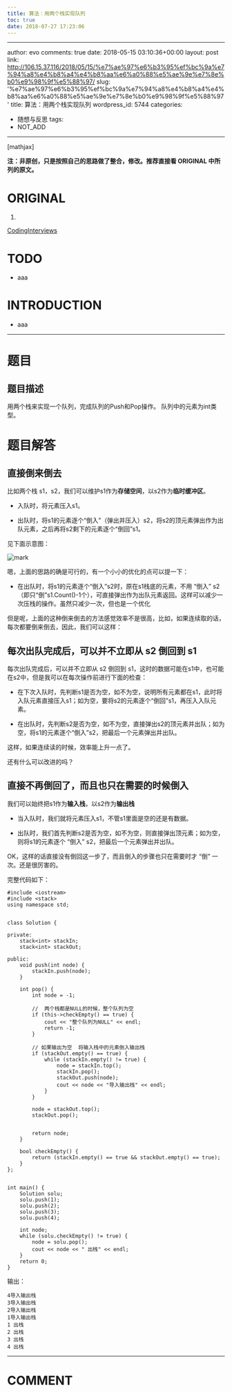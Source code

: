 ```yaml
---
title: 算法：用两个栈实现队列
toc: true
date: 2018-07-27 17:23:06
---
```

---
author: evo
comments: true
date: 2018-05-15 03:10:36+00:00
layout: post
link: http://106.15.37.116/2018/05/15/%e7%ae%97%e6%b3%95%ef%bc%9a%e7%94%a8%e4%b8%a4%e4%b8%aa%e6%a0%88%e5%ae%9e%e7%8e%b0%e9%98%9f%e5%88%97/
slug: '%e7%ae%97%e6%b3%95%ef%bc%9a%e7%94%a8%e4%b8%a4%e4%b8%aa%e6%a0%88%e5%ae%9e%e7%8e%b0%e9%98%9f%e5%88%97'
title: 算法：用两个栈实现队列
wordpress_id: 5744
categories:
- 随想与反思
tags:
- NOT_ADD
---

<!-- more -->

[mathjax]

**注：非原创，只是按照自己的思路做了整合，修改。推荐直接看 ORIGINAL 中所列的原文。**


# ORIGINAL






  1.


[CodingInterviews](https://github.com/gatieme/CodingInterviews)







# TODO






  * aaa




# INTRODUCTION






  * aaa





* * *





# 题目




## 题目描述


用两个栈来实现一个队列，完成队列的Push和Pop操作。 队列中的元素为int类型。




# [](https://github.com/gatieme/CodingInterviews/tree/master/007-%E7%94%A8%E4%B8%A4%E4%B8%AA%E6%A0%88%E5%AE%9E%E7%8E%B0%E9%98%9F%E5%88%97#%E5%88%86%E6%9E%90)题目解答




## 直接倒来倒去


比如两个栈 s1，s2，我们可以维护s1作为**存储空间**，以s2作为**临时缓冲区**。




  * 入队时，将元素压入s1。


  * 出队时，将s1的元素逐个“倒入”（弹出并压入）s2，将s2的顶元素弹出作为出队元素，之后再将s2剩下的元素逐个“倒回”s1。


见下面示意图：


![mark](http://pacdb2bfr.bkt.clouddn.com/blog/image/180727/gL4BcjIaBa.png?imageslim)

嗯，上面的思路的确是可行的，有一个小小的优化的点可以提一下：




  * 在出队时，将s1的元素逐个“倒入”s2时，原在s1栈底的元素，不用 “倒入” s2（即只“倒”s1.Count()-1个），可直接弹出作为出队元素返回。这样可以减少一次压栈的操作。虽然只减少一次，但也是一个优化


但是呢，上面的这种倒来倒去的方法感觉效率不是很高，比如，如果连续取的话，每次都要倒来倒去，因此，我们可以这样：


## 每次出队完成后，可以并不立即从 s2 倒回到 s1


每次出队完成后，可以并不立即从 s2 倒回到 s1，这时的数据可能在s1中，也可能在s2中，但是我可以在每次操作前进行下面的检查：




  * 在下次入队时，先判断s1是否为空，如不为空，说明所有元素都在s1，此时将入队元素直接压入s1；如为空，要将s2的元素逐个“倒回”s1，再压入入队元素。


  * 在出队时，先判断s2是否为空，如不为空，直接弹出s2的顶元素并出队；如为空，将s1的元素逐个“倒入”s2，把最后一个元素弹出并出队。


这样，如果连续读的时候，效率能上升一点了。

还有什么可以改进的吗？


## 直接不再倒回了，而且也只在需要的时候倒入


我们可以始终把s1作为**输入栈**，以s2作为**输出栈**




  * 当入队时，我们就将元素压入s1，不管s1里面是空的还是有数据。


  * 出队时，我们首先判断s2是否为空，如不为空，则直接弹出顶元素；如为空，则将s1的元素逐个 “倒入” s2，把最后一个元素弹出并出队。


OK，这样的话直接没有倒回这一步了，而且倒入的步骤也只在需要时才 “倒” 一次。还是很厉害的。

完整代码如下：


    #include <iostream>
    #include <stack>
    using namespace std;


    class Solution {

    private:
    	stack<int> stackIn;
    	stack<int> stackOut;

    public:
    	void push(int node) {
    		stackIn.push(node);
    	}

    	int pop() {
    		int node = -1;

    		//  两个栈都是NULL的时候，整个队列为空
    		if (this->checkEmpty() == true) {
    			cout << "整个队列为NULL" << endl;
    			return -1;
    		}

    		// 如果输出为空  将输入栈中的元素倒入输出栈
    		if (stackOut.empty() == true) {
    			while (stackIn.empty() != true) {
    				node = stackIn.top();
    				stackIn.pop();
    				stackOut.push(node);
    				cout << node << "导入输出栈" << endl;
    			}
    		}

    		node = stackOut.top();
    		stackOut.pop();


    		return node;
    	}

    	bool checkEmpty() {
    		return (stackIn.empty() == true && stackOut.empty() == true);
    	}
    };


    int main() {
    	Solution solu;
    	solu.push(1);
    	solu.push(2);
    	solu.push(3);
    	solu.push(4);

    	int node;
    	while (solu.checkEmpty() != true) {
    		node = solu.pop();
    		cout << node << " 出栈" << endl;
    	}
    	return 0;
    }


输出：


    4导入输出栈
    3导入输出栈
    2导入输出栈
    1导入输出栈
    1 出栈
    2 出栈
    3 出栈
    4 出栈


















* * *





# COMMENT
